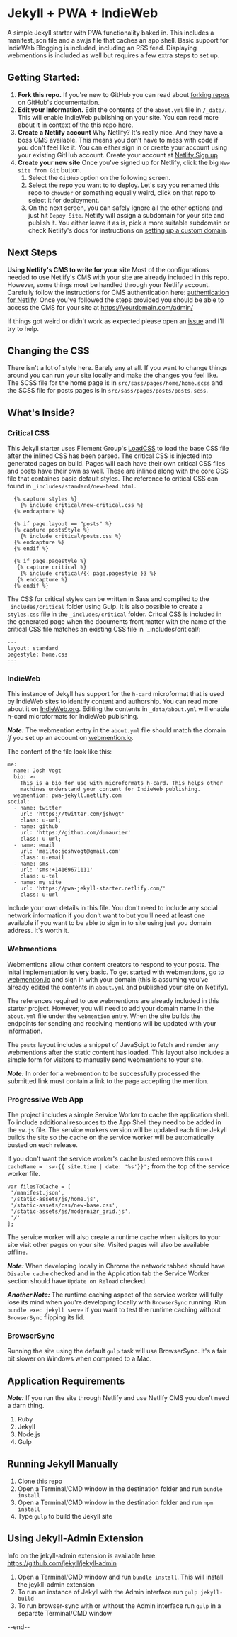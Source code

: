 # Jekyll + PWA + IndieWeb

A simple Jekyll starter with PWA functionality baked in. This includes a manifest.json file and a sw.js file that caches an app shell. Basic support for IndieWeb Blogging is included, including an RSS feed. Displaying webmentions is included as well but requires a few extra steps to set up.

## Getting Started:
1. **Fork this repo.** If you're new to GitHub you can read about [forking repos](https://help.github.com/articles/fork-a-repo/#use-someone-elses-project-as-a-starting-point-for-your-own-idea) on GitHub's documentation.
2. **Edit your Information.**  Edit the contents of the `about.yml` file in `/_data/`. This will enable IndieWeb publishing on your site. You can read more about it in context of the this repo [here](#Indieweb).
3. **Create a Netlify account** Why Netlify? It's really nice. And they have a boss CMS available. This means you don't have to mess with code if you don't feel like it. You can either sign in or create your account using your existing GitHub account. Create your account at [Netlify Sign up](https://app.netlify.com/signup)
4. **Create your new site** Once you've signed up for Netlify, click the big `New site from Git` button.
    1. Select the `GitHub` option on the following screen.
    2. Select the repo you want to to deploy. Let's say you renamed this repo to `chowder` or something equally weird, click on that repo to select it for deployment.
    3. On the next screen, you can safely ignore all the other options and just hit `Depoy Site`. Netlify will assign a subdomain for your site and publish it. You either leave it as is, pick a more suitable subdomain or check Netlify's docs for instructions on [setting up a custom domain](https://www.netlify.com/docs/custom-domains/).

## Next Steps
**Using Netlify's CMS to write for your site**
Most of the configurations needed to use Netlify's CMS with your site are already included in this repo. However, some things most be handled through your Netlify account. Carefully follow the instructions for CMS authentication here: [authentication for Netlify](https://www.netlifycms.org/docs/add-to-your-site/#authentication).  Once you've followed the steps provided you should be able to access the CMS for your site at https://yourdomain.com/admin/

If things got weird or didn't work as expected please open an [issue](https://github.com/dumaurier/pwa_jekyll/issues) and I'll try to help.

## Changing the CSS
There isn't a lot of style here. Barely any at all. If you want to change things around you can run your site locally and make the changes you feel like. The SCSS file for the home page is in `src/sass/pages/home/home.scss` and the SCSS file for posts pages is in `src/sass/pages/posts/posts.scss`.

## What's Inside?
### Critical CSS
This Jekyll starter uses Filement Group's [LoadCSS](https://github.com/filamentgroup/loadCSS) to load the base CSS file after the inlined CSS has been parsed. The critical CSS is injected into generated pages on build. Pages will each have their own critical CSS files and posts have their own as well. These are inlined along with the core CSS file that containes basic default styles. The reference to critical CSS can found in `_includes/standard/new-head.html`.

```
  {% capture styles %}
    {% include critical/new-critical.css %}
  {% endcapture %}

  {% if page.layout == "posts" %}
  {% capture postsStyle %}
    {% include critical/posts.css %}
  {% endcapture %}
  {% endif %}

  {% if page.pagestyle %}
   {% capture critical %}
    {% include critical/{{ page.pagestyle }} %}
   {% endcapture %}
  {% endif %}
```

The CSS for critical styles can be written in Sass and compiled to the `_includes/critical` folder using Gulp. It is also possible to create a `styles.css` file in the `_includes/critical` folder. Critcal CSS is included in the generated page when the documents front matter with the name of the critical CSS file matches an existing CSS file in `_includes/critical/:

```
---
layout: standard
pagestyle: home.css
---
```

### IndieWeb
This instance of Jekyll has support for the `h-card` microformat that is used by IndieWeb sites to identify content and authorship. You can read more about it on [IndieWeb.org](https://indieweb.org/h-card). Editing the contents in `_data/about.yml` will enable h-card microformats for IndieWeb publshing. 

***Note:*** The webmention entry in the `about.yml` file should match the domain *if* you set up an account on [webmention.io](https://webmention.io). 

The content of the file look like this:
```
me:
  name: Josh Vogt
  bio: >-
    This is a bio for use with microformats h-card. This helps other
    machines understand your content for IndieWeb publishing.
  webmention: pwa-jekyll.netlify.com
social:
  - name: twitter
    url: 'https://twitter.com/jshvgt'
    class: u-url;
  - name: github
    url: 'https://github.com/dumaurier'
    class: u-url;
  - name: email
    url: 'mailto:joshvogt@gmail.com'
    class: u-email
  - name: sms
    url: 'sms:+14169671111'
    class: u-tel
  - name: my site
    url: 'https://pwa-jekyll-starter.netlify.com/'
    class: u-url
```

Include your own details in this file. You don't need to include any social network information if you don't want to but you'll need at least one available if you want to be able to sign in to site using just you domain address. It's worth it.

### Webmentions
Webmentions allow other content creators to respond to your posts. The inital implementation is very basic. To get started with webmentions, go to [webmention.io](https://webmention.io) and sign in with your domain (this is assuming you've already edited the contents in `about.yml` and published your site on Netlify). 

The references required to use webmentions are already included in this starter project. However, you will need to add your domain name in the `about.yml` file under the `webmention` entry. When the site builds the endpoints for sending and receiving mentions will be updated with your information.

The `posts` layout includes a snippet of JavaScipt to fetch and render any webmentions after the static content has loaded. This layout also includes a simple form for visitors to manually send webmentions to your site. 

***Note:*** In order for a webmention to be successfully processed the submitted link must contain a link to the page accepting the mention. 


### Progressive Web App
The project includes a simple Service Worker to cache the application shell. To include additional resources to the App Shell they need to be added in the `sw.js` file. The service workers version will be updated each time Jekyll builds the site so the cache on the service worker will be automatically busted on each release.

If you don't want the service worker's cache busted remove this `const cacheName = 'sw-{{ site.time | date: '%s'}}';` from the top of the service worker file.  

```
var filesToCache = [
 '/manifest.json',
 '/static-assets/js/home.js',
 '/static-assets/css/new-base.css',
 '/static-assets/js/modernizr_grid.js',
 '/'
];
```

The service worker will also create a runtime cache when visitors to your site visit other pages on your site. Visited pages will also be available offline. 

***Note:*** When developing locally in Chrome the network tabbed should have `Disable cache` checked and in the Application tab the Service Worker section should have `Update on Reload` checked.

***Another Note:*** The runtime caching aspect of the service worker will fully lose its mind when you're developing locally with `BrowserSync` running. Run `bundle exec jekyll serve` if you want to test the runtime caching without `BrowserSync` flipping its lid. 

### BrowserSync
Running the site using the default `gulp` task will use BrowserSync. It's a fair bit slower on Windows when compared to a Mac.


## Application Requirements
***Note:*** If you run the site through Netlify and use Netlify CMS you don't need a darn thing.

1. Ruby
2. Jekyll
3. Node.js
4. Gulp

## Running Jekyll Manually

1. Clone this repo
2. Open a Terminal/CMD window in the destination folder and run `bundle install`
2. Open a Terminal/CMD window in the destination folder and run `npm install`
3. Type `gulp` to build the Jekyll site


## Using Jekyll-Admin Extension

Info on the jekyll-admin extension is available here: https://github.com/jekyll/jekyll-admin

1. Open a Terminal/CMD window and run `bundle install`. This will install the jeykll-admin extension
2. To run an instance of Jekyll with the Admin interface run `gulp jekyll-build`
3. To run browser-sync with or without the Admin interface run `gulp` in a separate Terminal/CMD window

--end--
